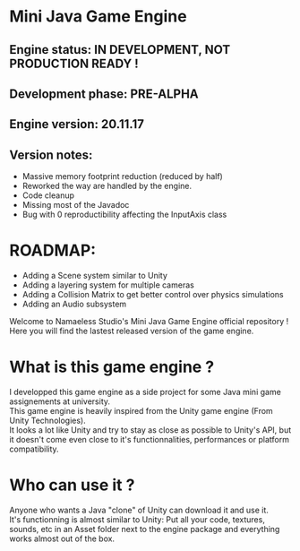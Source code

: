 # Mini Java Game Engine

## Engine status: IN DEVELOPMENT, NOT PRODUCTION READY !   
## Development phase: PRE-ALPHA
## Engine version: 20.11.17 
## Version notes:
* Massive memory footprint reduction (reduced by half)
* Reworked the way are handled by the engine. 
* Code cleanup
* Missing most of the Javadoc
* Bug with 0 reproductibility affecting the InputAxis class

# ROADMAP:
* Adding a Scene system similar to Unity
* Adding a layering system for multiple cameras
* Adding a Collision Matrix to get better control over physics simulations
* Adding an Audio subsystem

Welcome to Namaeless Studio's Mini Java Game Engine official repository !  
Here you will find the lastest released version of the game engine.  

# What is this game engine ?

I developped this game engine as a side project for some Java mini game assignements at university.  
This game engine is heavily inspired from the Unity game engine (From Unity Technologies).  
It looks a lot like Unity and try to stay as close as possible to Unity's API, but it doesn't come even close to it's functionnalities, performances or platform compatibility.

# Who can use it ?

Anyone who wants a Java "clone" of Unity can download it and use it.  
It's functionning is almost similar to Unity: Put all your code, textures, sounds, etc in an Asset folder next to the engine package and everything works almost out of the box.  
